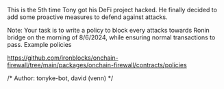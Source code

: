 This is the 5th time Tony got his DeFi project hacked. He finally decided to add some proactive measures to defend against attacks.

Note: Your task is to write a policy to block every attacks towards Ronin bridge on the morning of 8/6/2024, while ensuring normal transactions to pass. Example policies

https://github.com/ironblocks/onchain-firewall/tree/main/packages/onchain-firewall/contracts/policies

/* Author: tonyke-bot, david (venn) */
